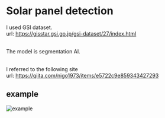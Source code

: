 # Solar panel detection 

I used GSI dataset.<br>
url: https://gisstar.gsi.go.jp/gsi-dataset/27/index.html<br><br>


The model is segmentation AI.<br><br>

I referred to the following site<br>
url: https://qiita.com/nigo1973/items/e5722c9e859343427293<br>


## example<br>
![example](https://github.com/hayabusa1228/solar_panel_detection/assets/93904888/1a80f1db-c559-4f94-9e98-cf56fd26c4ad)


